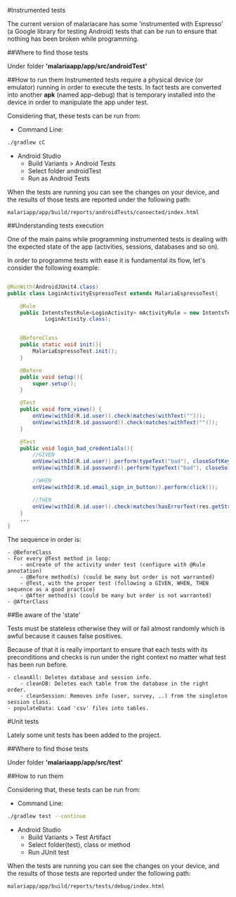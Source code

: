 #Instrumented tests


The current version of malariacare has some 'instrumented with Espresso' (a Google library for testing Android) tests that can be run to ensure that nothing has been broken while programming.

##Where to find those tests

Under folder **'malariaapp/app/src/androidTest'**

##How to run them 
Instrumented tests require a physical device (or emulator) running in order to execute the tests.
In fact tests are converted into another **apk** (named app-debug) that is temporary installed into the device in order to manipulate the app under test.

Considering that, these tests can be run from:

 - Command Line:

```bash
./gradlew cC
```

 - Android Studio 
 	- Build Variants > Android Tests
 	- Select folder androidTest
 	- Run as Android Tests


When the tests are running you can see the changes on your device, and the results of those tests are reported under the following path:

```
malariapp/app/build/reports/androidTests/connected/index.html

```


##Understanding tests execution

One of the main pains while programming instrumented tests is dealing with the expected state of the app (activities, sessions, databases and so on).

In order to programme tests with ease it is fundamental its flow, let's consider the following example:

```java

@RunWith(AndroidJUnit4.class)
public class LoginActivityEspressoTest extends MalariaEspressoTest{

    @Rule
    public IntentsTestRule<LoginActivity> mActivityRule = new IntentsTestRule<>(
            LoginActivity.class);


    @BeforeClass
    public static void init(){
        MalariaEspressoTest.init();
    }

    @Before
    public void setup(){
        super.setup();
    }

    @Test
    public void form_views() {
        onView(withId(R.id.user)).check(matches(withText("")));
        onView(withId(R.id.password)).check(matches(withText("")));
    }

    @Test
    public void login_bad_credentials(){
        //GIVEN
        onView(withId(R.id.user)).perform(typeText("bad"), closeSoftKeyboard());
        onView(withId(R.id.password)).perform(typeText("bad"), closeSoftKeyboard());

        //WHEN
        onView(withId(R.id.email_sign_in_button)).perform(click());

        //THEN
        onView(withId(R.id.user)).check(matches(hasErrorText(res.getString(R.string.login_error_bad_credentials))));
    }
    ...
}
```

The sequence in order is:

    - @BeforeClass
    - For every @Test method in loop:
        - onCreate of the activity under test (configure with @Rule annotation)
        - @Before method(s) (could be many but order is not warranted)
        - @Test, with the proper test (following a GIVEN, WHEN, THEN sequence as a good practice)
        - @After method(s) (could be many but order is not warranted)
    - @AfterClass

##Be aware of the 'state'

Tests must be stateless otherwise they will or fail almost randomly which is awful because it causes false positives.    

Because of that it is really important to ensure that each tests with its preconditions and checks is run under the right context no matter what test has been run before.

    - cleanAll: Deletes database and session info.
        - cleanDB: Deletes each table from the database in the right order.
        - cleanSession: Removes info (user, survey, ..) from the singleton session class.
    - populateData: Load 'csv' files into tables.


#Unit tests

Lately some unit tests has been added to the project.

##Where to find those tests

Under folder **'malariaapp/app/src/test'**

##How to run them

Considering that, these tests can be run from:

 - Command Line:

```bash
./gradlew test --continue
```

 - Android Studio 
    - Build Variants > Test Artifact
    - Select folder(test), class or method
    - Run JUnit test


When the tests are running you can see the changes on your device, and the results of those tests are reported under the following path:

```
malariapp/app/build/reports/tests/debug/index.html

```


